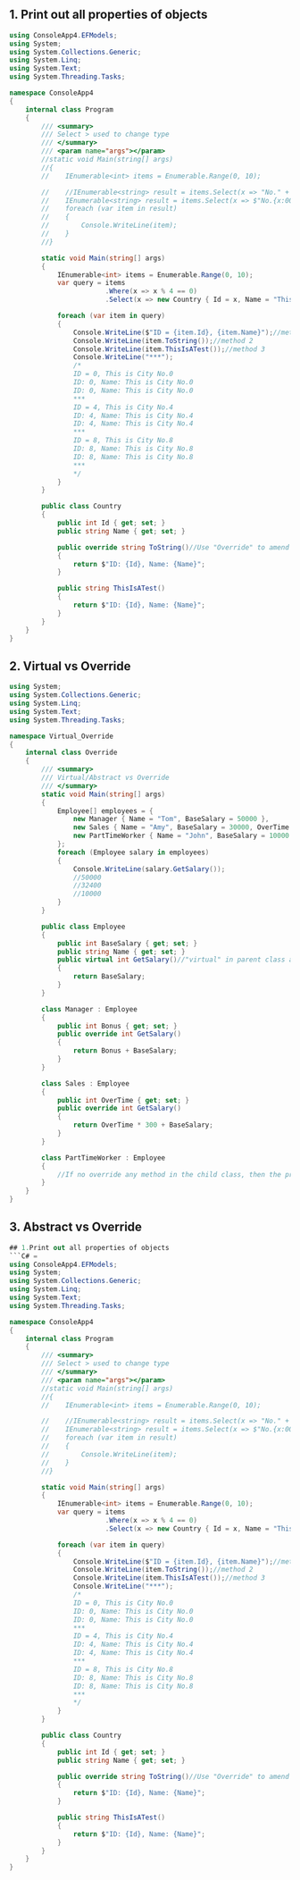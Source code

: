 ## 1. Print out all properties of objects
```C# =
using ConsoleApp4.EFModels;
using System;
using System.Collections.Generic;
using System.Linq;
using System.Text;
using System.Threading.Tasks;

namespace ConsoleApp4
{
    internal class Program
    {
        /// <summary>
        /// Select > used to change type
        /// </summary>
        /// <param name="args"></param>
        //static void Main(string[] args)
        //{
        //    IEnumerable<int> items = Enumerable.Range(0, 10);

        //    //IEnumerable<string> result = items.Select(x => "No." + x.ToString("000"));//No.000
        //    IEnumerable<string> result = items.Select(x => $"No.{x:00}");//No.00
        //    foreach (var item in result)
        //    {
        //        Console.WriteLine(item);
        //    }
        //}

        static void Main(string[] args)
        {
            IEnumerable<int> items = Enumerable.Range(0, 10);
            var query = items
                        .Where(x => x % 4 == 0)
                        .Select(x => new Country { Id = x, Name = "This is City No." + x });

            foreach (var item in query)
            {
                Console.WriteLine($"ID = {item.Id}, {item.Name}");//method 1
                Console.WriteLine(item.ToString());//method 2
                Console.WriteLine(item.ThisIsATest());//method 3
                Console.WriteLine("***");
                /*
                ID = 0, This is City No.0
                ID: 0, Name: This is City No.0
                ID: 0, Name: This is City No.0
                ***
                ID = 4, This is City No.4
                ID: 4, Name: This is City No.4
                ID: 4, Name: This is City No.4
                ***
                ID = 8, This is City No.8
                ID: 8, Name: This is City No.8
                ID: 8, Name: This is City No.8
                ***
                */
            }
        }

        public class Country
        {
            public int Id { get; set; }
            public string Name { get; set; }

            public override string ToString()//Use "Override" to amend the contents of the original "ToString()" method.
            {
                return $"ID: {Id}, Name: {Name}";
            }

            public string ThisIsATest()
            {
                return $"ID: {Id}, Name: {Name}";
            }
        }
    }
}
```

## 2. Virtual vs Override
```C# =
using System;
using System.Collections.Generic;
using System.Linq;
using System.Text;
using System.Threading.Tasks;

namespace Virtual_Override
{
    internal class Override
    {
        /// <summary>
        /// Virtual/Abstract vs Override
        /// </summary>
        static void Main(string[] args)
        {
            Employee[] employees = {
                new Manager { Name = "Tom", BaseSalary = 50000 },
                new Sales { Name = "Amy", BaseSalary = 30000, OverTime = 8 },
                new PartTimeWorker { Name = "John", BaseSalary = 10000 }
            };
            foreach (Employee salary in employees)
            {
                Console.WriteLine(salary.GetSalary());
                //50000
                //32400
                //10000
            }
        }

        public class Employee
        {
            public int BaseSalary { get; set; }
            public string Name { get; set; }
            public virtual int GetSalary()//"virtual" in parent class allows "override" in "child" classes
            {
                return BaseSalary;
            }
        }

        class Manager : Employee
        {
            public int Bonus { get; set; }
            public override int GetSalary()
            {
                return Bonus + BaseSalary;
            }
        }

        class Sales : Employee
        {
            public int OverTime { get; set; }
            public override int GetSalary()
            {
                return OverTime * 300 + BaseSalary;
            }
        }

        class PartTimeWorker : Employee
        {
            //If no override any method in the child class, then the programme will call the original parent method.
        }
    }
}
```

## 3. Abstract vs Override
```C# =
## 1.Print out all properties of objects
```C# =
using ConsoleApp4.EFModels;
using System;
using System.Collections.Generic;
using System.Linq;
using System.Text;
using System.Threading.Tasks;

namespace ConsoleApp4
{
    internal class Program
    {
        /// <summary>
        /// Select > used to change type
        /// </summary>
        /// <param name="args"></param>
        //static void Main(string[] args)
        //{
        //    IEnumerable<int> items = Enumerable.Range(0, 10);

        //    //IEnumerable<string> result = items.Select(x => "No." + x.ToString("000"));//No.000
        //    IEnumerable<string> result = items.Select(x => $"No.{x:00}");//No.00
        //    foreach (var item in result)
        //    {
        //        Console.WriteLine(item);
        //    }
        //}

        static void Main(string[] args)
        {
            IEnumerable<int> items = Enumerable.Range(0, 10);
            var query = items
                        .Where(x => x % 4 == 0)
                        .Select(x => new Country { Id = x, Name = "This is City No." + x });

            foreach (var item in query)
            {
                Console.WriteLine($"ID = {item.Id}, {item.Name}");//method 1
                Console.WriteLine(item.ToString());//method 2
                Console.WriteLine(item.ThisIsATest());//method 3
                Console.WriteLine("***");
                /*
                ID = 0, This is City No.0
                ID: 0, Name: This is City No.0
                ID: 0, Name: This is City No.0
                ***
                ID = 4, This is City No.4
                ID: 4, Name: This is City No.4
                ID: 4, Name: This is City No.4
                ***
                ID = 8, This is City No.8
                ID: 8, Name: This is City No.8
                ID: 8, Name: This is City No.8
                ***
                */
            }
        }

        public class Country
        {
            public int Id { get; set; }
            public string Name { get; set; }

            public override string ToString()//Use "Override" to amend the contents of the original "ToString()" method.
            {
                return $"ID: {Id}, Name: {Name}";
            }

            public string ThisIsATest()
            {
                return $"ID: {Id}, Name: {Name}";
            }
        }
    }
}
```

